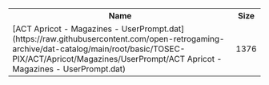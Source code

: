 <table>
<tr><th>Name</th><th>Size</th></tr>
<tr><td>[ACT Apricot - Magazines - UserPrompt.dat](https://raw.githubusercontent.com/open-retrogaming-archive/dat-catalog/main/root/basic/TOSEC-PIX/ACT/Apricot/Magazines/UserPrompt/ACT Apricot - Magazines - UserPrompt.dat)</td><td>1376</td></tr>
</table>
